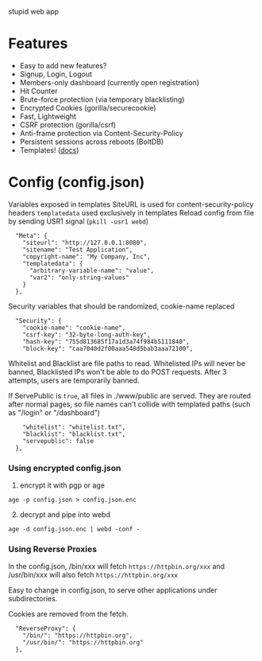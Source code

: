 stupid web app

# Features

  * Easy to add new features?
  * Signup, Login, Logout
  * Members-only dashboard (currently open registration)
  * Hit Counter
  * Brute-force protection (via temporary blacklisting)
  * Encrypted Cookies (gorilla/securecookie)
  * Fast, Lightweight
  * CSRF protection (gorilla/csrf)
  * Anti-frame protection via Content-Security-Policy
  * Persistent sessions across reboots (BoltDB)
  * Templates! ([docs](https://golang.org/pkg/text/template/))

# Config (config.json)

Variables exposed in templates
SiteURL is used for content-security-policy headers
`templatedata` used exclusively in templates
Reload config from file by sending USR1 signal (`pkill -usr1 webd`)

```
  "Meta": {
    "siteurl": "http://127.0.0.1:8080",
    "sitename": "Test Application",
    "copyright-name": "My Company, Inc",
    "templatedata": {
      "arbitrary-variable-name": "value",
      "var2": "only-string-values"
    }
  },
```

Security variables that should be randomized, cookie-name replaced

```
  "Security": {
    "cookie-name": "cookie-name",
    "csrf-key": "32-byte-long-auth-key",
    "hash-key": "755d813685f17a1d3a74f984b5111840",
    "block-key": "caa7040d2f00aaa548d5bab3aaa72100",
```

Whitelist and Blacklist are file paths to read.
Whitelisted IPs will never be banned, Blacklisted IPs won't be able to do POST requests. After 3 attempts, users are temporarily banned.

If ServePublic is `true`, all files in ./www/public are served.
They are routed after normal pages, so file names can't collide with templated paths (such as "/login" or "/dashboard")

```
    "whitelist": "whitelist.txt",
    "blacklist": "blacklist.txt",
    "servepublic": false
  },
```

### Using encrypted config.json

1. encrypt it with pgp or age
```
age -p config.json > config.json.enc
```

2. decrypt and pipe into webd
```
age -d config.json.enc | webd -conf -
```

### Using Reverse Proxies

In the config.json, /bin/xxx will fetch `https://httpbin.org/xxx`
and /usr/bin/xxx will also fetch `https://httpbin.org/xxx`

Easy to change in config.json, to serve other applications under subdirectories.

Cookies are removed from the fetch.

```
  "ReverseProxy": {
    "/bin/": "https://httpbin.org",
    "/usr/bin/": "https://httpbin.org"
  },
```
